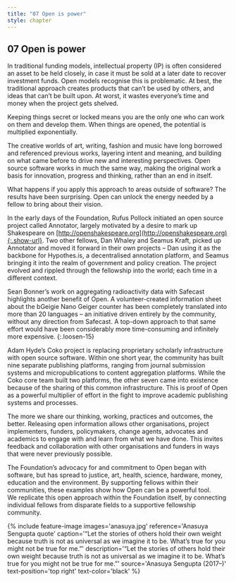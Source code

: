 ```yaml
---
title: "07 Open is power"
style: chapter
---
```


## **07** Open is power

In traditional funding models, intellectual property (IP) is often considered an asset to be held closely, in case it must be sold at a later date to recover investment funds. Open models recognise this is problematic. At best, the traditional approach creates products that can’t be used by others, and ideas that can’t be built upon. At worst, it wastes everyone’s time and money when the project gets shelved.

Keeping things secret or locked means you are the only one who can work on them and develop them. When things are opened, the potential is multiplied exponentially.

The creative worlds of art, writing, fashion and music have long borrowed and referenced previous works, layering intent and meaning, and building on what came before to drive new and interesting perspectives. Open source software works in much the same way, making the original work a basis for innovation, progress and thinking, rather than an end in itself.

What happens if you apply this approach to areas outside of software? The results have been surprising. Open can unlock the energy needed by a fellow to bring about their vision.

In the early days of the Foundation, Rufus Pollock initiated an open source project called Annotator, largely motivated by a desire to mark up Shakespeare on [http://openshakespeare.org](http://openshakespeare.org){:.show-url}. Two other fellows, Dan Whaley and Seamus Kraft, picked up Annotator and moved it forward in their own projects – Dan using it as the backbone for Hypothes.is, a decentralised annotation platform, and Seamus bringing it into the realm of government and policy creation. The project evolved and rippled through the fellowship into the world; each time in a different context.

Sean Bonner’s work on aggregating radioactivity data with Safecast highlights another benefit of Open. A volunteer-created information sheet about the bGeigie Nano Geiger counter has been completely translated into more than 20 languages – an initiative driven entirely by the community, without any direction from Safecast. A top-down approach to that same effort would have been considerably more time-consuming and infinitely more expensive.
{:.loosen-15}

Adam Hyde’s Coko project is replacing proprietary scholarly infrastructure with open source software. Within one short year, the community has built nine separate publishing platforms, ranging from journal submission systems and micropublications to content aggregation platforms. While the Coko core team built two platforms, the other seven came into existence because of the sharing of this common infrastructure. This is proof of Open as a powerful multiplier of effort in the fight to improve academic publishing systems and processes.

The more we share our thinking, working, practices and outcomes, the better. Releasing open information allows other organisations, project implementers, funders, policymakers, change agents, advocates and academics to engage with and learn from what we have done. This invites feedback and collaboration with other organisations and funders in ways that were never previously possible.

The Foundation’s advocacy for and commitment to Open began with software, but has spread to justice, art, health, science, hardware, money, education and the environment. By supporting fellows within their communities, these examples show how Open can be a powerful tool. We&nbsp;replicate this open approach within the Foundation itself, by connecting individual fellows from disparate fields to a supportive fellowship community.


{% include feature-image
   images='anasuya.jpg'
   reference='Anasuya Sengupta quote'
   caption='“Let the stories of others hold their own weight because truth is not as universal as we imagine it to be. What’s true for you might not be true for me.”'
   description='“Let the stories of others hold their own weight because truth is not as universal as we imagine it to be. What’s true for you might not be true for me.”'
   source='Anasuya Sengupta (2017–)'
   text-position='top right'
   text-color='black'
%}
